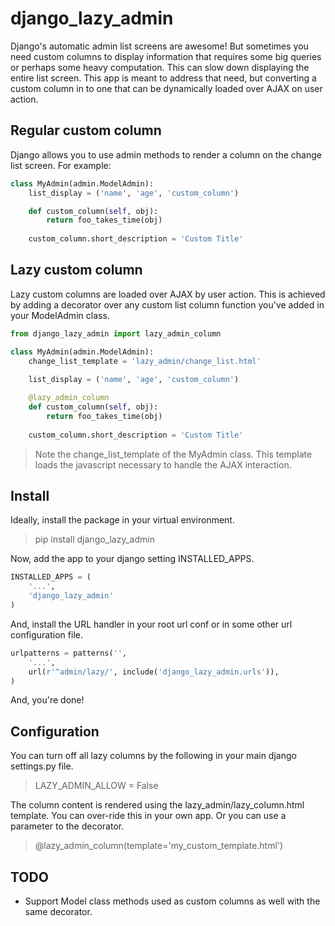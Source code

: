 # django_lazy_admin

Django's automatic admin list screens are awesome! But sometimes you need custom columns to display information that requires some big queries or perhaps some heavy computation. This can slow down displaying the entire list screen. This app is meant to address that need, but converting a custom column in to one that can be dynamically loaded over AJAX on user action.

## Regular custom column

Django allows you to use admin methods to render a column on the change list screen. For example:

```python
class MyAdmin(admin.ModelAdmin):
    list_display = ('name', 'age', 'custom_column')

    def custom_column(self, obj):
        return foo_takes_time(obj)
    
    custom_column.short_description = 'Custom Title'
```

## Lazy custom column

Lazy custom columns are loaded over AJAX by user action. This is achieved by adding a decorator over any custom list column function you've added in your ModelAdmin class.

```python
from django_lazy_admin import lazy_admin_column

class MyAdmin(admin.ModelAdmin):
    change_list_template = 'lazy_admin/change_list.html'
    
    list_display = ('name', 'age', 'custom_column')

    @lazy_admin_column
    def custom_column(self, obj):
        return foo_takes_time(obj)
    
    custom_column.short_description = 'Custom Title'
```

> Note the change_list_template of the MyAdmin class. This template loads the javascript necessary to handle the AJAX interaction.

## Install

Ideally, install the package in your virtual environment.

> pip install django_lazy_admin

Now, add the app to your django setting INSTALLED_APPS.

```python
INSTALLED_APPS = (
    '...',
    'django_lazy_admin'
)
```

And, install the URL handler in your root url conf or in some other url configuration file.

```python
urlpatterns = patterns('',
    '...',
    url(r'^admin/lazy/', include('django_lazy_admin.urls')),
)
```

And, you're done!

## Configuration

You can turn off all lazy columns by the following in your main django settings.py file.

> LAZY_ADMIN_ALLOW = False

The column content is rendered using the lazy_admin/lazy_column.html template. You can over-ride this in your own app. Or you can use a parameter to the decorator.

> @lazy_admin_column(template='my_custom_template.html')

## TODO

- Support Model class methods used as custom columns as well with the same decorator.



